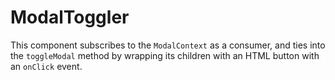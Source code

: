 # ModalToggler

This component subscribes to the `ModalContext` as a consumer, and ties into the `toggleModal` method by wrapping its children with an HTML button with an `onClick` event.
